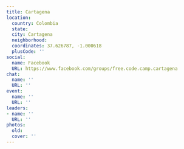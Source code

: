 ```yaml
---
title: Cartagena
location:
  country: Colombia
  state: 
  city: Cartagena
  neighborhood: 
  coordinates: 37.626787, -1.000618
  plusCode: ''
social:
  name: Facebook
  URL: https://www.facebook.com/groups/free.code.camp.cartagena
chat:
  name: ''
  URL: ''
event:
  name: ''
  URL: ''
leaders:
- name: ''
  URL: ''
photos:
  old: 
  cover: ''
---
```

